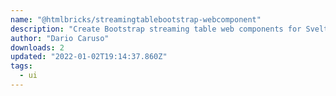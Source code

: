 ```yaml
---
name: "@htmlbricks/streamingtablebootstrap-webcomponent"
description: "Create Bootstrap streaming table web components for Svelte."
author: "Dario Caruso"
downloads: 2
updated: "2022-01-02T19:14:37.860Z"
tags: 
  - ui
---
```

